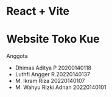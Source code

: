 # React + Vite
# Website Toko Kue

Anggota 
- Dhimas Aditya P 20200140118
- Luthfi Angger R.20220140137
- M. Ikram Riza 20220140107
- M. Wahyu Rizki Adnan 20220140101


